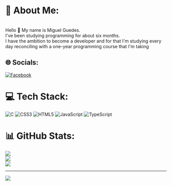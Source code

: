 # 💫 About Me:
<br>Hello 👋 My name is Miguel Guedes.<br> I've been studying programming for about six months. <br>I have the ambition to become a developer and for that I'm studying every<br> day reconciling with a one-year programming course that I'm taking


## 🌐 Socials:
[![Facebook](https://img.shields.io/badge/Facebook-%231877F2.svg?logo=Facebook&logoColor=white)](https://facebook.com/https://www.facebook.com/miguel.guedes.374) 

# 💻 Tech Stack:
![C](https://img.shields.io/badge/c-%2300599C.svg?style=for-the-badge&logo=c&logoColor=white) ![CSS3](https://img.shields.io/badge/css3-%231572B6.svg?style=for-the-badge&logo=css3&logoColor=white) ![HTML5](https://img.shields.io/badge/html5-%23E34F26.svg?style=for-the-badge&logo=html5&logoColor=white) ![JavaScript](https://img.shields.io/badge/javascript-%23323330.svg?style=for-the-badge&logo=javascript&logoColor=%23F7DF1E) ![TypeScript](https://img.shields.io/badge/typescript-%23007ACC.svg?style=for-the-badge&logo=typescript&logoColor=white)
# 📊 GitHub Stats:
![](https://github-readme-stats.vercel.app/api?username=MiguelGuedes1&theme=react&hide_border=false&include_all_commits=false&count_private=true)<br/>
![](https://github-readme-streak-stats.herokuapp.com/?user=MiguelGuedes1&theme=react&hide_border=false)<br/>
![](https://github-readme-stats.vercel.app/api/top-langs/?username=MiguelGuedes1&theme=react&hide_border=false&include_all_commits=false&count_private=true&layout=compact)

---
[![](https://visitcount.itsvg.in/api?id=MiguelGuedes1&icon=0&color=0)](https://visitcount.itsvg.in)

<!-- Proudly created with GPRM ( https://gprm.itsvg.in ) -->